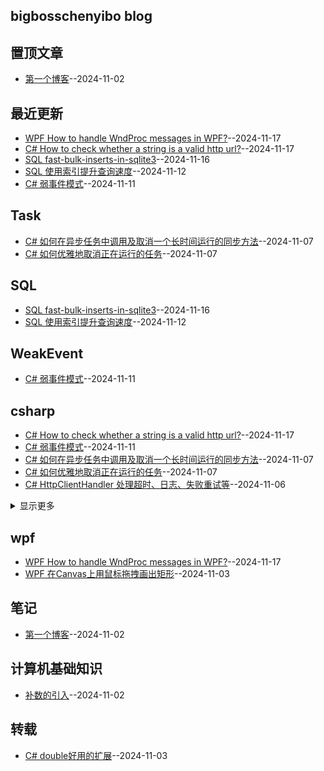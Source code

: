 ## bigbosschenyibo blog
## 置顶文章
- [第一个博客](https://github.com/bigbosschenyibo/gitblog/issues/1)--2024-11-02
## 最近更新
- [WPF How to handle WndProc messages in WPF?](https://github.com/bigbosschenyibo/gitblog/issues/13)--2024-11-17
- [C# How to check whether a string is a valid http url?](https://github.com/bigbosschenyibo/gitblog/issues/12)--2024-11-17
- [SQL fast-bulk-inserts-in-sqlite3](https://github.com/bigbosschenyibo/gitblog/issues/11)--2024-11-16
- [SQL 使用索引提升查询速度](https://github.com/bigbosschenyibo/gitblog/issues/10)--2024-11-12
- [C# 弱事件模式](https://github.com/bigbosschenyibo/gitblog/issues/9)--2024-11-11
## Task
- [C# 如何在异步任务中调用及取消一个长时间运行的同步方法](https://github.com/bigbosschenyibo/gitblog/issues/8)--2024-11-07
- [C# 如何优雅地取消正在运行的任务](https://github.com/bigbosschenyibo/gitblog/issues/7)--2024-11-07
## SQL
- [SQL fast-bulk-inserts-in-sqlite3](https://github.com/bigbosschenyibo/gitblog/issues/11)--2024-11-16
- [SQL 使用索引提升查询速度](https://github.com/bigbosschenyibo/gitblog/issues/10)--2024-11-12
## WeakEvent
- [C# 弱事件模式](https://github.com/bigbosschenyibo/gitblog/issues/9)--2024-11-11
## csharp
- [C# How to check whether a string is a valid http url?](https://github.com/bigbosschenyibo/gitblog/issues/12)--2024-11-17
- [C# 弱事件模式](https://github.com/bigbosschenyibo/gitblog/issues/9)--2024-11-11
- [C# 如何在异步任务中调用及取消一个长时间运行的同步方法](https://github.com/bigbosschenyibo/gitblog/issues/8)--2024-11-07
- [C# 如何优雅地取消正在运行的任务](https://github.com/bigbosschenyibo/gitblog/issues/7)--2024-11-07
- [C# HttpClientHandler 处理超时、日志、失败重试等](https://github.com/bigbosschenyibo/gitblog/issues/6)--2024-11-06
<details><summary>显示更多</summary>

- [C# 缓存帮助类MemoryCacheHelper](https://github.com/bigbosschenyibo/gitblog/issues/5)--2024-11-03
- [C# double好用的扩展](https://github.com/bigbosschenyibo/gitblog/issues/4)--2024-11-03
</details>

## wpf
- [WPF How to handle WndProc messages in WPF?](https://github.com/bigbosschenyibo/gitblog/issues/13)--2024-11-17
- [WPF 在Canvas上用鼠标拖拽画出矩形](https://github.com/bigbosschenyibo/gitblog/issues/3)--2024-11-03
## 笔记
- [第一个博客](https://github.com/bigbosschenyibo/gitblog/issues/1)--2024-11-02
## 计算机基础知识
- [补数的引入](https://github.com/bigbosschenyibo/gitblog/issues/2)--2024-11-02
## 转载
- [C# double好用的扩展](https://github.com/bigbosschenyibo/gitblog/issues/4)--2024-11-03
